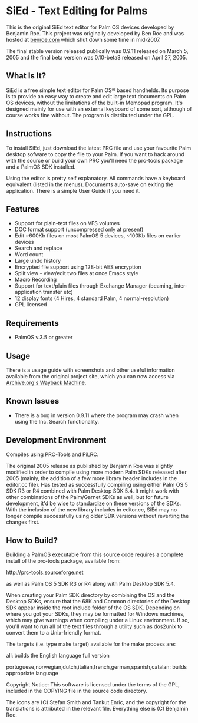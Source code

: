 # SiEd - Text Editing for Palms
This is the original SiEd text editor for Palm OS devices developed by Benjamin Roe. This project was originally developed by Ben Roe and was hosted at [benroe.com](https://web.archive.org/web/20070323092635/http://benroe.com/sied/index.php) which shut down some time in mid-2007.

The final stable version released publically was 0.9.11 released on March 5, 2005 and the final beta version was 0.10-beta3 released on April 27, 2005.

## What Is It?
SiEd is a free simple text editor for Palm OS® based handhelds. Its purpose is to provide an easy way to create and edit large text documents on Palm OS devices, without the limitations of the built-in Memopad program. It's designed mainly for use with an external keyboard of some sort, although of course works fine without. The program is distributed under the GPL.

## Instructions
To install SiEd, just download the latest PRC file and use your favourite Palm desktop sofware to copy the file to your Palm. If you want to hack around with the source or build your own PRC you'll need the prc-tools package and a PalmOS SDK installed.

Using the editor is pretty self explanatory. All commands have a keyboard equivalent (listed in the menus). Documents auto-save on exiting the application. There is a simple User Guide if you need it.

## Features

* Support for plain-text files on VFS volumes
* DOC format support (uncompressed only at present)
* Edit ~600Kb files on most PalmOS 5 devices, ~100Kb files on earlier devices
* Search and replace
* Word count
* Large undo history
* Encrypted file support using 128-bit AES encryption
* Split view - view/edit two files at once Emacs style
* Macro Recording
* Support for text/plain files through Exchange Manager (beaming, inter-application transfer etc)
* 12 display fonts (4 Hires, 4 standard Palm, 4 normal-resolution)
* GPL licensed

## Requirements
* PalmOS v.3.5 or greater

## Usage
There is a usage guide with screenshots and other useful information available from the original project site, which you can now access via [Archive.org's Wayback Machine](https://web.archive.org/web/20070130170506/http://benroe.com/sied/user.php).

## Known Issues
* There is a bug in version 0.9.11 where the program may crash when using the Inc. Search functionality.

## Development Environment
Compiles using PRC-Tools and PiLRC.

The original 2005 release as published by Benjamin Roe was slightly modified in order to compile using more modern Palm SDKs released after 2005 (mainly, the addition of a few more library header includes in the editor.cc file). Has tested as successfully compiling using either Palm OS 5 SDK R3 or R4 combined with Palm Desktop SDK 5.4. It might work with other combinations of the Palm/Garnet SDKs as well, but for future development, it'd be wise to standardize on these versions of the SDKs. With the inclusion of the new library includes in editor.cc, SiEd may no longer compile successfully using older SDK versions without reverting the changes first.

## How to Build?

Building a PalmOS executable from this source code requires a complete install of the prc-tools package, available from:

http://prc-tools.sourceforge.net

as well as Palm OS 5 SDK R3 or R4 along with Palm Desktop SDK 5.4.

When creating your Palm SDK directory by combining the OS and the Desktop SDKs, ensure that the 68K and Common directories of the Desktop SDK appear inside the root include folder of the OS SDK. Depending on where you got your SDKs, they may be formatted for Windows machines, which may give warnings when compiling under a Linux environment. If so, you'll want to run all of the text files through a utility such as dos2unix to convert them to a Unix-friendly format. 

The targets (i.e. type make target) available for the make process are:

all: builds the English language full version

portuguese,norwegian,dutch,italian,french,german,spanish,catalan: builds appropriate language

Copyright Notice: This software is licensed under the terms of the GPL, included in the COPYING file in the source code directory.

The icons are (C) Stefan Smith and Tankut Enric, and the copyright for the translations is attributed in the relevant file. Everything else is (C) Benjamin Roe.
